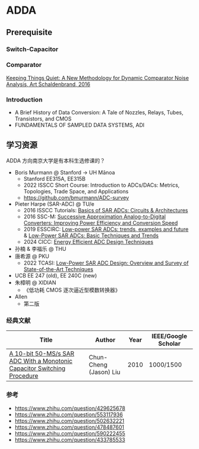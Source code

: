 # ADDA

## Prerequisite

### Switch-Capacitor

### Comparator

[Keeping Things Quiet: A New Methodology for Dynamic Comparator Noise Analysis, Art Schaldenbrand, 2016](https://www.cadence.com/content/dam/cadence-www/global/en_US/videos/tools/custom-_ic_analog_rf_design/NoiseAnalyisposting201612Chalk%20Talk.pdf)

### Introduction

- A Brief History of Data Conversion: A Tale of Nozzles, Relays, Tubes, Transistors, and CMOS
- FUNDAMENTALS OF SAMPLED DATA SYSTEMS, ADI

## 学习资源

ADDA 方向南京大学是有本科生选修课的？

- Boris Murmann @ Stanford → UH Mānoa
  - Stanford EE315A, EE315B
  - 2022 ISSCC Short Course: Introduction to ADCs/DACs: Metrics, Topologies, Trade Space, and Applications
  - https://github.com/bmurmann/ADC-survey
- Pieter Harpe (SAR-ADC) @ TU/e
  - 2016 ISSCC Tutorials: [Basics of SAR ADCs: Circuits & Architectures](https://resourcecenter.sscs.ieee.org/education/short-courses/sscstut20160090)
  - 2016 SSC-M: [Successive Approximation Analog-to-Digital Converters: Improving Power Efficiency and Conversion Speed](https://ieeexplore.ieee.org/document/7743043)
  - 2019 ESSCIRC: [Low-power SAR ADCs: trends, examples and future](https://ieeexplore.ieee.org/document/8902871) & [Low-Power SAR ADCs: Basic Techniques and Trends](https://ieeexplore.ieee.org/document/9908164)
  - 2024 CICC: [Energy Efficient ADC Design Techniques](https://ieeexplore.ieee.org/document/10529035)
- 孙楠 & 李福乐 @ THU
- 唐希源 @ PKU
  - 2022 TCASI: [Low-Power SAR ADC Design: Overview and Survey of State-of-the-Art Techniques](https://ieeexplore.ieee.org/document/9761973)
- UCB EE 247 (old), EE 240C (new)
- 朱樟明 @ XIDIAN
  - 《低功耗 CMOS 逐次逼近型模数转换器》
- Allen
  - 第二版




### 经典文献

| Title                                                        | Author                 | Year | IEEE/Google Scholar |
| ------------------------------------------------------------ | ---------------------- | ---- | ------------------- |
| [A 10-bit 50-MS/s SAR ADC With a Monotonic Capacitor Switching Procedure](https://ieeexplore.ieee.org/document/5437496) | Chun-Cheng (Jason) Liu | 2010 | 1000/1500           |


### 参考

- https://www.zhihu.com/question/429625678
- https://www.zhihu.com/question/553117936
- https://www.zhihu.com/question/502632221
- https://www.zhihu.com/question/478487601
- https://www.zhihu.com/question/590222455
- https://www.zhihu.com/question/433785533
